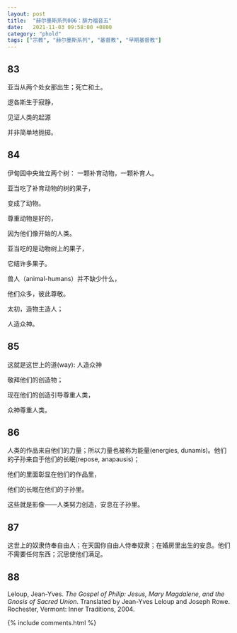 ```yaml
---
layout: post
title:  "赫尔墨斯系列006：腓力福音五"
date:   2021-11-03 09:58:00 +0800
category: "phold"
tags: ["宗教", "赫尔墨斯系列", "基督教", "早期基督教"]
---
```


## 83

亚当从两个处女那出生；死亡和土。

逻各斯生于寂静，

见证人类的起源

并非简单地抛掷。

## 84

伊甸园中央耸立两个树： 一颗补育动物，一颗补育人。

亚当吃了补育动物的树的果子，

变成了动物。

尊重动物是好的，

因为他们像开始的人类。

亚当吃的是动物树上的果子，

它结许多果子。

兽人（animal-humans）并不缺少什么，

他们众多，彼此尊敬。

太初，造物主造人；

人造众神。

## 85

这就是这世上的道(way): 人造众神

敬拜他们的创造物；

现在他们的创造引导尊重人类，

众神尊重人类。

## 86

人类的作品来自他们的力量；所以力量也被称为能量(energies, dunamis)。他们的子孙来自于他们的长眠(repose, anapausis)；

他们的里面彰显在他们的作品里，

他们的长眠在他们的子孙里。

这些就是影像——人类努力创造，安息在子孙里。

## 87

这世上的奴隶侍奉自由人；在天国你自由人侍奉奴隶；在婚房里出生的安息。他们不需要任何东西；沉思使他们满足。

## 88



Leloup, Jean-Yves. *The Gospel of Philip: Jesus, Mary Magdalene, and the Gnosis of Sacred Union*. Translated by Jean-Yves Leloup and Joseph Rowe. Rochester, Vermont: Inner Traditions, 2004.

{% include comments.html %}